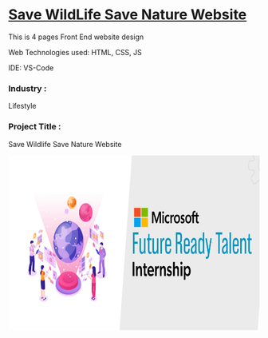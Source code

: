 # <a href="https://cloud-object-storage-cos-standard-ywl.s3.jp-tok.cloud-object-storage.appdomain.cloud/TUF%20Coders/index.html">Save WildLife Save Nature Website </a>

This is 4 pages Front End website design

Web Technologies used: HTML, CSS, JS

IDE: VS-Code


### Industry :
Lifestyle


### Project Title :
Save Wildlife Save Nature Website 





<a href="https://futurereadytalent.in/"><p align= "center"><img src="assets/images/FRT.jpeg" width="700" height= "350"></p></a>  
